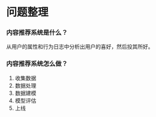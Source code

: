 # 问题整理

### 内容推荐系统是什么？

从用户的属性和行为日志中分析出用户的喜好，然后投其所好。

### 内容推荐系统怎么做？

1. 收集数据
2. 数据处理
3. 数据建模
4. 模型评估
5. 上线
